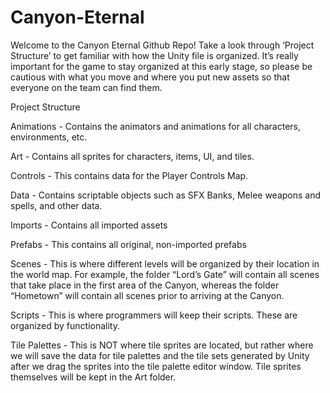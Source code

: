 # Canyon-Eternal

Welcome to the Canyon Eternal Github Repo! Take a look through ‘Project Structure’ to get familiar with how the Unity file is organized. It’s really important for the game to stay organized at this early stage, so please be cautious with what you move and where you put new assets so that everyone on the team can find them.

Project Structure

Animations - Contains the animators and animations for all characters, environments, etc.

Art - Contains all sprites for characters, items, UI, and tiles.

Controls - This contains data for the Player Controls Map.

Data - Contains scriptable objects such as SFX Banks, Melee weapons and spells, and other data.

Imports - Contains all imported assets

Prefabs - This contains all original, non-imported prefabs

Scenes - This is where different levels will be organized by their location in the world map. For example, the folder “Lord’s Gate” will contain all scenes that take place in the first area of the Canyon, whereas the folder “Hometown” will contain all scenes prior to arriving at the Canyon.

Scripts - This is where programmers will keep their scripts. These are organized by functionality.

Tile Palettes - This is NOT where tile sprites are located, but rather where we will save the data for tile palettes and the tile sets generated by Unity after we drag the sprites into the tile palette editor window. Tile sprites themselves will be kept in the Art folder.